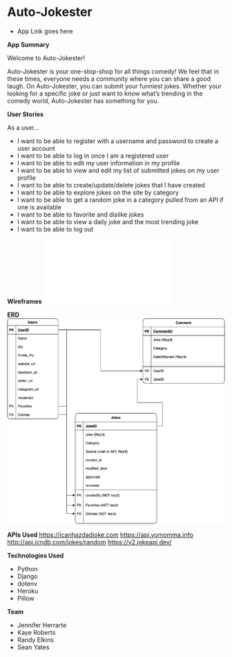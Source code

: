 # Auto-Jokester

* App Link goes here

**App Summary**

Welcome to Auto-Jokester!

Auto-Jokester is your one-stop-shop for all things comedy! We feel that in these times, everyone needs a community where you can share a good laugh. On Auto-Jokester, you can submit your funniest jokes. Whether your looking for a specific joke or just want to know what’s trending in the comedy world, Auto-Jokester has something for you.


**User Stories** 

As a user...
* I want to be able to register with a username and password to create a user account
* I want to be able to log in once I am a registered user
* I want to be able to edit my user information in my profile
* I want to be able to view and edit my list of submitted jokes on my user profile 
* I want to be able to create/update/delete jokes that I have created
* I want to be able to explore jokes on the site by category 
* I want to be able to get a random joke in a category pulled from an API if one is available
* I want to be able to favorite and dislike jokes 
* I want to be able to view a daily joke and the most trending joke
* I want to be able to log out 

**Wireframes**
![Wireframes](./StaticFiles/ReadmeImages/Auto-Jokestre.pdf)

**ERD**
![ERD](./StaticFiles/ReadmeImages/erd.png)

**APIs Used**
https://icanhazdadjoke.com
https://api.yomomma.info
http://api.icndb.com/jokes/random
https://v2.jokeapi.dev/

**Technologies Used**

* Python 
* Django 
* dotenv
* Heroku
* Pillow

**Team** 
* Jennifer Herrarte 
* Kaye Roberts
* Randy Elkins 
* Sean Yates




